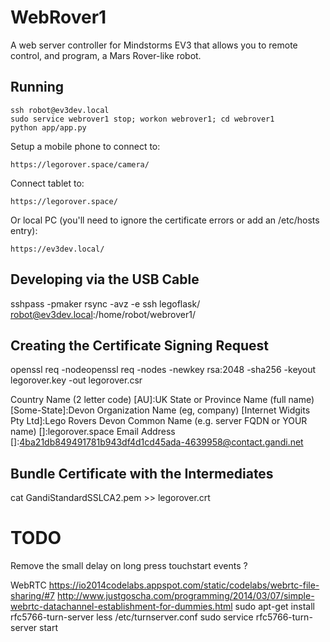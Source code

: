 # WebRover1

A web server controller for Mindstorms EV3 that allows you to remote control,
and program, a Mars Rover-like robot.


## Running

    ssh robot@ev3dev.local
    sudo service webrover1 stop; workon webrover1; cd webrover1
    python app/app.py

Setup a mobile phone to connect to:

    https://legorover.space/camera/

Connect tablet to:

    https://legorover.space/

Or local PC (you'll need to ignore the certificate errors or add an /etc/hosts entry):

    https://ev3dev.local/


## Developing via the USB Cable

sshpass -pmaker rsync -avz -e ssh legoflask/ robot@ev3dev.local:/home/robot/webrover1/


## Creating the Certificate Signing Request

openssl req  -nodeopenssl req -nodes -newkey rsa:2048 -sha256 -keyout legorover.key -out legorover.csr

Country Name (2 letter code) [AU]:UK
State or Province Name (full name) [Some-State]:Devon
Organization Name (eg, company) [Internet Widgits Pty Ltd]:Lego Rovers Devon
Common Name (e.g. server FQDN or YOUR name) []:legorover.space
Email Address []:4ba21db849491781b943df4d1cd45ada-4639958@contact.gandi.net

## Bundle Certificate with the Intermediates

cat GandiStandardSSLCA2.pem >> legorover.crt


# TODO

Remove the small delay on long press touchstart events ?

WebRTC
https://io2014codelabs.appspot.com/static/codelabs/webrtc-file-sharing/#7
http://www.justgoscha.com/programming/2014/03/07/simple-webrtc-datachannel-establishment-for-dummies.html
sudo apt-get install rfc5766-turn-server
less /etc/turnserver.conf
sudo service rfc5766-turn-server start
